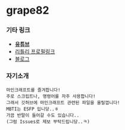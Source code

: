 # grape82

### 기타 링크
* [**유튜브**](https://www.youtube.com/channel/UCRO5ekxPBR5WIsYozR92gUw)
* [리틀리 프로필링크](https://litt.ly/grape)
* [블로그](https://blog.naver.com/yongyong130)
### 자기소개
```
마인크래프트를 즐겨합니다!
주로 스크립트나, 명령어를 자주 사용합니다!
그래서 깃허브에 마인크래프트 관련된 파일을 올릴껍니다!
MBTI는 ESFP 입니당..ㅎ
가끔 반말이 들어갈 수도 있습니다..
(그럼 Issues로 제보 부탁드립니당..ㅋ)
```
